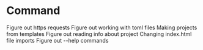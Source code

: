 # Command
Figure out https requests
Figure out working with toml files
Making projects from templates
Figure out reading info about project
Changing index.html file imports
Figure out --help commands